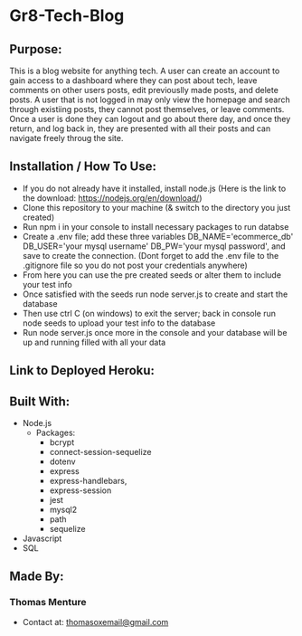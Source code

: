 # Gr8-Tech-Blog

## Purpose:
This is a blog website for anything tech. A user can create an account to gain access to a dashboard where they can post about tech,
leave comments on other users posts, edit previouslly made posts, and delete posts. A user that is not logged in may only view the homepage 
and search through existiing posts, they cannot post themselves, or leave comments. Once a user is done they can logout and go about there day,
and once they return, and log back in, they are presented with all their posts and can navigate freely throug the site.

## Installation / How To Use:
* If you do not already have it installed, install node.js (Here is the link to the download: https://nodejs.org/en/download/)
* Clone this repository to your machine (& switch to the directory you just created)
* Run npm i in your console to install necessary packages to run databse
* Create a .env file; add these three variables DB_NAME='ecommerce_db' DB_USER='your mysql username' DB_PW='your mysql password', 
    and save to create the connection. (Dont forget to add the .env file to the .gitignore file so you do not post your credentials anywhere)
* From here you can use the pre created seeds or alter them to include your test info
* Once satisfied with the seeds run node server.js to create and start the database
* Then use ctrl C (on windows) to exit the server; back in console run node seeds to upload your test info to the database
* Run node server.js once more in the console and your database will be up and running filled with all your data

## Link to Deployed Heroku:


## Built With:
* Node.js
    - Packages:
        - bcrypt
        - connect-session-sequelize
        - dotenv
        - express
        - express-handlebars,
        - express-session
        - jest
        - mysql2
        - path
        - sequelize
* Javascript
* SQL

## Made By:
### Thomas Menture
- Contact at: thomasoxemail@gmail.com

